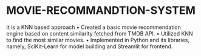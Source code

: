 # MOVIE-RECOMMANDTION-SYSTEM
It is a KNN based approach • Created a basic movie recommendation engine based on content similarity fetched from TMDB API. • Utilized KNN to find the most similar movies. • Implemented in Python and its libraries, namely, SciKit-Learn for model building and Streamlit for frontend.
